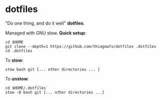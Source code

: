 dotfiles
========

"Do one thing, and do it well" **dotfiles**.

Managed with GNU stow. **Quick setup**:

    cd $HOME
    git clone --depth=1 https://github.com/thiagowfx/dotfiles .dotfiles
    cd .dotfiles

To **stow**:

    stow bash git [... other directories ... ]

To **unstow**:

    cd $HOME/.dotfiles
    stow -D bash git [... other directories ...]
